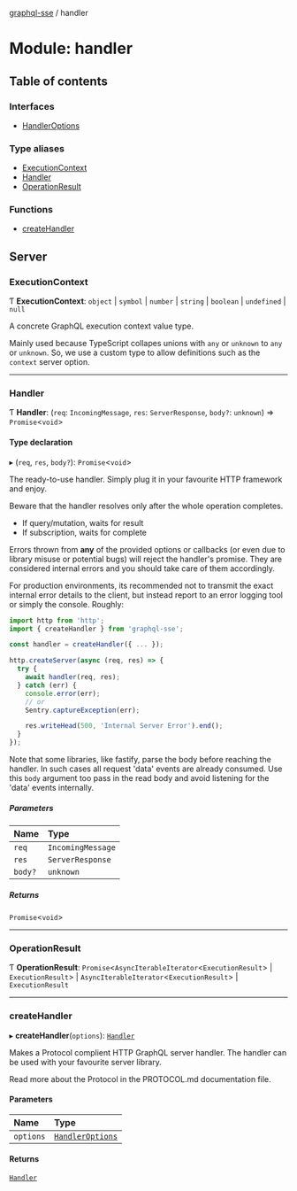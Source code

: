 [graphql-sse](../README.md) / handler

# Module: handler

## Table of contents

### Interfaces

- [HandlerOptions](../interfaces/handler.HandlerOptions.md)

### Type aliases

- [ExecutionContext](handler.md#executioncontext)
- [Handler](handler.md#handler)
- [OperationResult](handler.md#operationresult)

### Functions

- [createHandler](handler.md#createhandler)

## Server

### ExecutionContext

Ƭ **ExecutionContext**: `object` \| `symbol` \| `number` \| `string` \| `boolean` \| `undefined` \| ``null``

A concrete GraphQL execution context value type.

Mainly used because TypeScript collapes unions
with `any` or `unknown` to `any` or `unknown`. So,
we use a custom type to allow definitions such as
the `context` server option.

___

### Handler

Ƭ **Handler**: (`req`: `IncomingMessage`, `res`: `ServerResponse`, `body?`: `unknown`) => `Promise`<`void`\>

#### Type declaration

▸ (`req`, `res`, `body?`): `Promise`<`void`\>

The ready-to-use handler. Simply plug it in your favourite HTTP framework
and enjoy.

Beware that the handler resolves only after the whole operation completes.
- If query/mutation, waits for result
- If subscription, waits for complete

Errors thrown from **any** of the provided options or callbacks (or even due to
library misuse or potential bugs) will reject the handler's promise. They are
considered internal errors and you should take care of them accordingly.

For production environments, its recommended not to transmit the exact internal
error details to the client, but instead report to an error logging tool or simply
the console. Roughly:

```ts
import http from 'http';
import { createHandler } from 'graphql-sse';

const handler = createHandler({ ... });

http.createServer(async (req, res) => {
  try {
    await handler(req, res);
  } catch (err) {
    console.error(err);
    // or
    Sentry.captureException(err);

    res.writeHead(500, 'Internal Server Error').end();
  }
});
```

Note that some libraries, like fastify, parse the body before reaching the handler.
In such cases all request 'data' events are already consumed. Use this `body` argument
too pass in the read body and avoid listening for the 'data' events internally.

##### Parameters

| Name | Type |
| :------ | :------ |
| `req` | `IncomingMessage` |
| `res` | `ServerResponse` |
| `body?` | `unknown` |

##### Returns

`Promise`<`void`\>

___

### OperationResult

Ƭ **OperationResult**: `Promise`<`AsyncIterableIterator`<`ExecutionResult`\> \| `ExecutionResult`\> \| `AsyncIterableIterator`<`ExecutionResult`\> \| `ExecutionResult`

___

### createHandler

▸ **createHandler**(`options`): [`Handler`](handler.md#handler)

Makes a Protocol complient HTTP GraphQL server  handler. The handler can
be used with your favourite server library.

Read more about the Protocol in the PROTOCOL.md documentation file.

#### Parameters

| Name | Type |
| :------ | :------ |
| `options` | [`HandlerOptions`](../interfaces/handler.HandlerOptions.md) |

#### Returns

[`Handler`](handler.md#handler)
